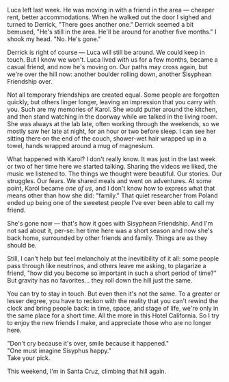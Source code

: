 Luca left last week. He was moving in with a friend in the area — cheaper rent, better accommodations. When he walked out the door I sighed and turned to Derrick, "There goes another one." Derrick seemed a bit bemused, "He's still in the area. He'll be around for another five months." I shook my head. "No. He's gone."

Derrick is right of course — Luca will still be around. We could keep in touch. But I know we won't. Luca lived with us for a few months, became a casual friend, and now he's moving on. Our paths may cross again, but we're over the hill now: another boulder rolling down, another Sisyphean Friendship over.

Not all temporary friendships are created equal. Some people are forgotten quickly, but others linger longer, leaving an impression that you carry with you. Such are my memories of Karol. She would putter around the kitchen, and then stand watching in the doorway while we talked in the living room. She was always at the lab late, often working through the weekends, so we mostly saw her late at night, for an hour or two before sleep. I can see her sitting there on the end of the couch, shower-wet hair wrapped up in a towel, hands wrapped around a mug of magnesium.

What happened with Karol? I don't really know. It was just in the last week or two of her time here we started talking. Sharing the videos we liked, the music we listened to. The things we thought were beautiful. Our stories. Our struggles. Our fears. We shared meals and went on adventures. At some point, Karol became _one of us_, and I don't know how to express what that means other than how she did: "family." That quiet researcher from Poland ended up being one of the sweetest people I've ever been able to call my friend.

She's gone now — that's how it goes with Sisyphean Friendship. And I'm not sad about it, per-se: her time here was a short season and now she's back home, surrounded by other friends and family. Things are as they should be.

Still, I can't help but feel melancholy at the inevitibility of it all: some people pass through like neutrinos, and others leave me asking, to plagarize a friend, "how did you become so important in such a short period of time?" But gravity has no favorites... they roll down the hill just the same.

You can try to stay in touch. But even then it's not the same. To a greater or lesser degree, you have to reckon with the reality that you can't rewind the clock and bring people back: in time, space, and stage of life, we're only in the same place for a short time. All the more in this Hotel California. So I try to enjoy the new friends I make, and appreciate those who are no longer here.

"Don't cry because it's over, smile because it happened."  
"One must imagine Sisyphus happy."  
Take your pick.

This weekend, I'm in Santa Cruz, climbing that hill again.
